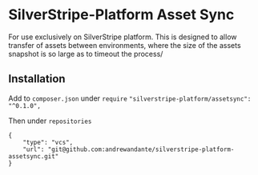 # SilverStripe-Platform Asset Sync

For use exclusively on SilverStripe platform. This is designed to allow transfer of assets between environments, where the size of the assets snapshot is so large as to timeout the process/

## Installation

Add to `composer.json` under `require`
`"silverstripe-platform/assetsync": "^0.1.0",`

Then under `repositories`

```
{
	"type": "vcs",
	"url": "git@github.com:andrewandante/silverstripe-platform-assetsync.git"
}
```


